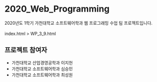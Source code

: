 # 2020_Web_Programming
2020년도 1학기 가천대학교 소프트웨어학과 웹 프로그래밍 수업 팀 프로젝트입니다.<br><br>
index.html > WP_3_9.html

프로젝트 참여자
---------------
- 가천대학교 산업경영공학과 이지헌
- 가천대학교 소프트웨어학과 심승민
- 가천대학교 소프트웨어학과 최성원
